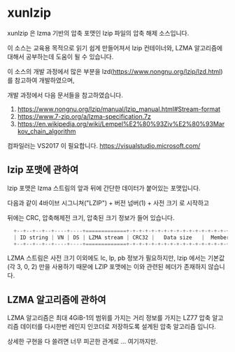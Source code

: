 # xunlzip

xunlzip 은 lzma 기반의 압축 포맷인 lzip 파일의 압축 해제 소스입니다.

이 소스는 교육용 목적으로 읽기 쉽게 만들어져서 lzip 컨테이너와, LZMA 알고리즘에 대해서 공부하는데 도움이 될 수 있습니다.

이 소스의 개발 과정에서 많은 부분을 lzd(https://www.nongnu.org/lzip/lzd.html) 를 참고하여 개발하였으며, 

개발 과정에서 다음 문서들을 참고하였습니다.

1. https://www.nongnu.org/lzip/manual/lzip_manual.html#Stream-format
2. https://www.7-zip.org/a/lzma-specification.7z
3. https://en.wikipedia.org/wiki/Lempel%E2%80%93Ziv%E2%80%93Markov_chain_algorithm


컴파일러는 VS2017 이 필요합니다. https://visualstudio.microsoft.com/


## lzip 포맷에 관하여 
lzip 포맷은 lzma 스트림의 앞과 뒤에 간단한 데이터가 붙어있는 포맷입니다.

다음과 같이 4바이브 시그니쳐("LZIP") + 버전 넘버(1) + 사전 크기 로 시작하고

뒤에는 CRC, 압축해제전 크기, 압축된 크기 정보가 들어 있습니다.

```c
  +--+--+--+--+----+----+=============+-+-+-+-+-+-+-+-+-+-+-+-+-+-+-+-+-+-+-+-+
  | ID string | VN | DS | LZMA stream | CRC32 |   Data size   |  Member size  |
  +--+--+--+--+----+----+=============+-+-+-+-+-+-+-+-+-+-+-+-+-+-+-+-+-+-+-+-+
```

LZMA 스트림은 사전 크기 이외에도 lc, lp, pb 정보가 필요하지만, lzip 에서는 기본값(각 3, 0, 2) 만을 사용하기 때문에
LZIP 포맷에는 이와 관련된 헤더가 존재하지 않습니다.


## LZMA 알고리즘에 관하여

LZMA 알고리즘은 최대 4GiB-1의 범위를 가지는 거리 정보를 가지는 LZ77 압축 알고리즘 데이터를 다시한번 레인지 인코더로 저장하도록 설계된 압축 알고리즘 입니다.

상세한 구현을 다 쓸려면 너무 피곤한 관계로 ... 여기까지만.


